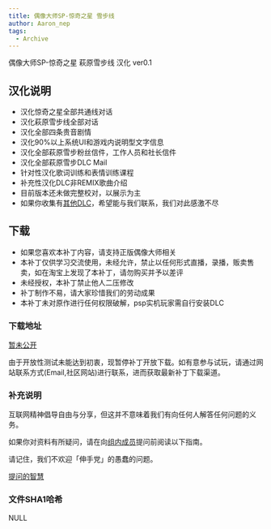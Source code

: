 ```yaml
---
title: 偶像大师SP-惊奇之星 雪步线
author: Aaron_nep
tags:
  - Archive
---
```


偶像大师SP-惊奇之星 萩原雪步线 汉化 ver0.1

## 汉化说明

- 汉化惊奇之星全部共通线对话
- 汉化萩原雪步线全部对话
- 汉化全部四条贵音剧情
- 汉化90%以上系统UI和游戏内说明型文字信息
- 汉化全部萩原雪步粉丝信件，工作人员和社长信件
- 汉化全部萩原雪步DLC Mail
- 针对性汉化歌词训练和表情训练课程
- 补充性汉化DLC非REMIX歌曲介绍
- 目前版本还未做完整校对，以展示为主
- 如果你收集有[其他DLC](https://neptunia.top/imas-sp-sch-tl/resort/)，希望能与我们联系，我们对此感激不尽

## 下载

- 如果您喜欢本补丁内容，请支持正版偶像大师相关
- 本补丁仅供学习交流使用，未经允许，禁止以任何形式直播，录播，贩卖售卖，如在淘宝上发现了本补丁，请勿购买并予以差评
- 未经授权，本补丁禁止他人二压修改
- 补丁制作不易，请大家珍惜我们的劳动成果
- 本补丁未对原作进行任何权限破解，psp实机玩家需自行安装DLC

### 下载地址

[暂未公开]()

由于开放性测试未能达到初衷，现暂停补丁开放下载。如有意参与试玩，请通过网站联系方式(Email,社区网站)进行联系，进而获取最新补丁下载渠道。

### 补充说明

互联网精神倡导自由与分享，但这并不意味着我们有向任何人解答任何问题的义务。

如果你对资料有所疑问，请在向[组内成员](https://neptunia.top/imas-sp-sch-tl/team/)提问前阅读以下指南。

请记住，我们不欢迎「伸手党」的愚蠢的问题。

[提问的智慧](https://neptunia.top/imas-sp-sch-tl/2023/02/01/FAQ.html)

### 文件SHA1哈希

NULL
